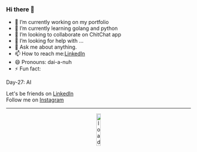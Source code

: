 <html>
<p align="center">

  
</p>
</html>

### Hi there 👋


<!-- **dianapulatova/dianapulatova** is a ✨ _special_ ✨ repository because its `README.md` (this file) appears on your GitHub profile. -->
<!-- 
Here are some ideas to get you started: -->

- 🔭 I’m currently working on my portfolio
- 🌱 I’m currently learning golang and python
- 👯 I’m looking to collaborate on ChitChat app
- 🤔 I’m looking for help with ...
- 💬 Ask me about anything.
- 📫 How to reach me:[LinkedIn](https://www.linkedin.com/in/diana-pulatova/)
- 😄 Pronouns: dai-a-nuh
- ⚡ Fun fact: 
<!-- Day-01: I'm enjoying 
[Fly Me To The Moon](https://www.youtube.com/watch?v=aGjdNVNAyvM) at the moment. -->
<!-- Day-02: I'm enjoying Dairy Free Mango Sorbet at the moment. -->
<!-- Day-03: ... -->
<!-- Day-04: Give me travel tips to Switzerland  -->
<!-- Day-05: Fly Me To The Moon -->
<!-- Day-06: Consistency is the key! -->
<!-- Day-08: Working on new project  -->
<!-- Day-09: Started new Face Recognition project -->
Day-27: AI 


Let's be friends on [LinkedIn](https://www.linkedin.com/in/diana-pulatova/)
<br>
Follow me on [Instagram](https://www.instagram.com/diana_pulatovaa/)
<hr>



<p align="center">
<img src="https://media.giphy.com/media/iGwIFdyvV3Xrimie3h/giphy.gif" alt="loading" width="15%">


</p>